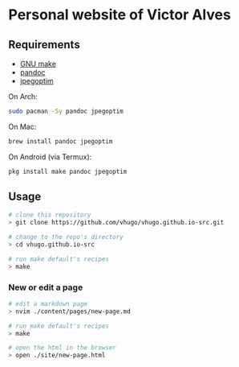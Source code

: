 # Personal website of Victor Alves

## Requirements

- [GNU make](https://www.gnu.org/software/make/manual/make.html)
- [pandoc](https://pandoc.org/)
- [jpegoptim](https://www.kokkonen.net/tjko/src/man/jpegoptim.txt)

On Arch:

```sh
sudo pacman -Sy pandoc jpegoptim
```

On Mac:

```sh
brew install pandoc jpegoptim
```

On Android (via Termux):

```sh
pkg install make pandoc jpegoptim
```

## Usage

```sh
# clone this repository
> git clone https://github.com/vhugo/vhugo.github.io-src.git

# change to the repo's directory
> cd vhugo.github.io-src

# run make default's recipes
> make
```

### New or edit a page

```sh
# edit a markdown page
> nvim ./content/pages/new-page.md

# run make default's recipes
> make

# open the html in the browser
> open ./site/new-page.html
```
